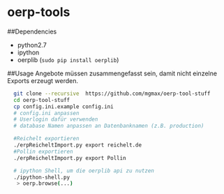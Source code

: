 oerp-tools
==========

##Dependencies
* python2.7
* ipython
* oerplib (`sudo pip install oerplib`)

##Usage
Angebote müssen zusammengefasst sein, damit nicht einzelne Exports erzeugt werden.
```bash
  git clone --recursive  https://github.com/mgmax/oerp-tool-stuff
  cd oerp-tool-stuff
  cp config.ini.example config.ini
  # config.ini anpassen
  # Userlogin dafür verwenden
  # database Namen anpassen an Datenbanknamen (z.B. production)

  #Reichelt exportieren
  ./erpReicheltImport.py export reichelt.de
  #Pollin exportieren
  ./erpReicheltImport.py export Pollin

  # ipython Shell, um die oerplib api zu nutzen
  ./ipython-shell.py
   > oerp.browse(...)
```

